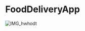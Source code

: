 # FoodDeliveryApp
![IMG_hwhodt](https://github.com/anmischenko/FoodDeliveryApp/assets/121116339/c7c85cca-be17-4d49-9929-b8a3cb71bf27)
